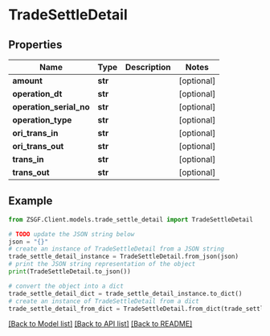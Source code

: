 # TradeSettleDetail


## Properties

Name | Type | Description | Notes
------------ | ------------- | ------------- | -------------
**amount** | **str** |  | [optional] 
**operation_dt** | **str** |  | [optional] 
**operation_serial_no** | **str** |  | [optional] 
**operation_type** | **str** |  | [optional] 
**ori_trans_in** | **str** |  | [optional] 
**ori_trans_out** | **str** |  | [optional] 
**trans_in** | **str** |  | [optional] 
**trans_out** | **str** |  | [optional] 

## Example

```python
from ZSGF.Client.models.trade_settle_detail import TradeSettleDetail

# TODO update the JSON string below
json = "{}"
# create an instance of TradeSettleDetail from a JSON string
trade_settle_detail_instance = TradeSettleDetail.from_json(json)
# print the JSON string representation of the object
print(TradeSettleDetail.to_json())

# convert the object into a dict
trade_settle_detail_dict = trade_settle_detail_instance.to_dict()
# create an instance of TradeSettleDetail from a dict
trade_settle_detail_from_dict = TradeSettleDetail.from_dict(trade_settle_detail_dict)
```
[[Back to Model list]](../README.md#documentation-for-models) [[Back to API list]](../README.md#documentation-for-api-endpoints) [[Back to README]](../README.md)


